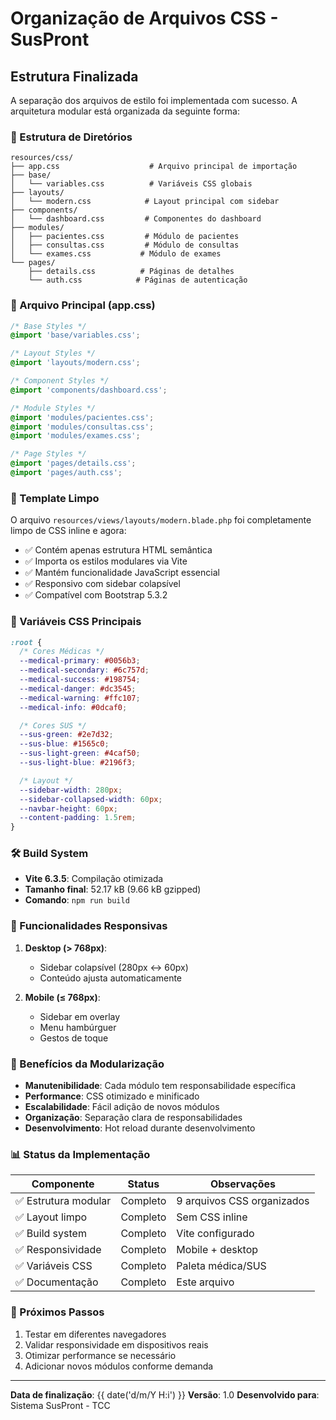 # Organização de Arquivos CSS - SusPront

## Estrutura Finalizada

A separação dos arquivos de estilo foi implementada com sucesso. A arquitetura modular está organizada da seguinte forma:

### 📁 Estrutura de Diretórios

```
resources/css/
├── app.css                    # Arquivo principal de importação
├── base/
│   └── variables.css          # Variáveis CSS globais
├── layouts/
│   └── modern.css            # Layout principal com sidebar
├── components/
│   └── dashboard.css         # Componentes do dashboard
├── modules/
│   ├── pacientes.css         # Módulo de pacientes
│   ├── consultas.css         # Módulo de consultas
│   └── exames.css           # Módulo de exames
└── pages/
    ├── details.css          # Páginas de detalhes
    └── auth.css            # Páginas de autenticação
```

### 🎯 Arquivo Principal (app.css)

```css
/* Base Styles */
@import 'base/variables.css';

/* Layout Styles */
@import 'layouts/modern.css';

/* Component Styles */
@import 'components/dashboard.css';

/* Module Styles */
@import 'modules/pacientes.css';
@import 'modules/consultas.css';
@import 'modules/exames.css';

/* Page Styles */
@import 'pages/details.css';
@import 'pages/auth.css';
```

### 📐 Template Limpo

O arquivo `resources/views/layouts/modern.blade.php` foi completamente limpo de CSS inline e agora:

- ✅ Contém apenas estrutura HTML semântica
- ✅ Importa os estilos modulares via Vite
- ✅ Mantém funcionalidade JavaScript essencial
- ✅ Responsivo com sidebar colapsível
- ✅ Compatível com Bootstrap 5.3.2

### 🎨 Variáveis CSS Principais

```css
:root {
  /* Cores Médicas */
  --medical-primary: #0056b3;
  --medical-secondary: #6c757d;
  --medical-success: #198754;
  --medical-danger: #dc3545;
  --medical-warning: #ffc107;
  --medical-info: #0dcaf0;

  /* Cores SUS */
  --sus-green: #2e7d32;
  --sus-blue: #1565c0;
  --sus-light-green: #4caf50;
  --sus-light-blue: #2196f3;

  /* Layout */
  --sidebar-width: 280px;
  --sidebar-collapsed-width: 60px;
  --navbar-height: 60px;
  --content-padding: 1.5rem;
}
```

### 🛠️ Build System

- **Vite 6.3.5**: Compilação otimizada
- **Tamanho final**: 52.17 kB (9.66 kB gzipped)
- **Comando**: `npm run build`

### 📱 Funcionalidades Responsivas

1. **Desktop (> 768px)**:
   - Sidebar colapsível (280px ↔ 60px)
   - Conteúdo ajusta automaticamente

2. **Mobile (≤ 768px)**:
   - Sidebar em overlay
   - Menu hambúrguer
   - Gestos de toque

### 🎯 Benefícios da Modularização

- **Manutenibilidade**: Cada módulo tem responsabilidade específica
- **Performance**: CSS otimizado e minificado
- **Escalabilidade**: Fácil adição de novos módulos
- **Organização**: Separação clara de responsabilidades
- **Desenvolvimento**: Hot reload durante desenvolvimento

### 📊 Status da Implementação

| Componente | Status | Observações |
|------------|--------|-------------|
| ✅ Estrutura modular | Completo | 9 arquivos CSS organizados |
| ✅ Layout limpo | Completo | Sem CSS inline |
| ✅ Build system | Completo | Vite configurado |
| ✅ Responsividade | Completo | Mobile + desktop |
| ✅ Variáveis CSS | Completo | Paleta médica/SUS |
| ✅ Documentação | Completo | Este arquivo |

### 🚀 Próximos Passos

1. Testar em diferentes navegadores
2. Validar responsividade em dispositivos reais
3. Otimizar performance se necessário
4. Adicionar novos módulos conforme demanda

---

**Data de finalização**: {{ date('d/m/Y H:i') }}
**Versão**: 1.0
**Desenvolvido para**: Sistema SusPront - TCC
